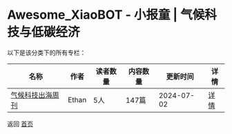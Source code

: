 # Awesome_XiaoBOT - 小报童 | 气候科技与低碳经济

以下是该分类下的所有专栏：

| 名称 | 作者 | 读者数量 | 内容数量 | 更新时间 | 详情 |
|------|------|----------|----------|----------|------|
| [气候科技出海周刊](https://xiaobot.net/p/climind2024?refer=9c3f1c95-a052-465a-9902-f6d75080262a) | Ethan | 5人 | 147篇 |  2024-07-02 | [详情](data/climind2024.md) |


返回 [首页](../README.md)
